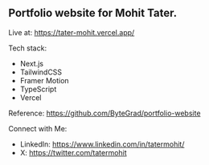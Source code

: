 ## Portfolio website for Mohit Tater.

Live at: https://tater-mohit.vercel.app/

Tech stack:
- Next.js
- TailwindCSS
- Framer Motion
- TypeScript
- Vercel

Reference: https://github.com/ByteGrad/portfolio-website

Connect with Me:
- LinkedIn: https://www.linkedin.com/in/tatermohit/
- X: https://twitter.com/tatermohit